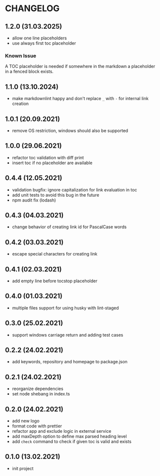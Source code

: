 # CHANGELOG

## 1.2.0 (31.03.2025)

- allow one line placeholders
- use always first toc placeholder

### Known Issue

A TOC placeholder is needed if somewhere in the markdown a placeholder in a fenced block exists.

## 1.1.0 (13.10.2024)

- make markdownlint happy and don't replace `_` with `-` for internal link creation

## 1.0.1 (20.09.2021)

- remove OS restriction, windows should also be supported

## 1.0.0 (29.06.2021)

- refactor toc validation with diff print
- insert toc if no placeholder are available

## 0.4.4 (12.05.2021)

- validation bugfix: ignore capitalization for link evaluation in toc
- add unit tests to avoid this bug in the future
- npm audit fix (lodash)

## 0.4.3 (04.03.2021)

- change behavior of creating link id for PascalCase words

## 0.4.2 (03.03.2021)

- escape special characters for creating link

## 0.4.1 (02.03.2021)

- add empty line before tocstop placeholder

## 0.4.0 (01.03.2021)

- multiple files support for using husky with lint-staged

## 0.3.0 (25.02.2021)

- support windows carriage return and adding test cases

## 0.2.2 (24.02.2021)

- add keywords, repository and homepage to package.json

## 0.2.1 (24.02.2021)

- reorganize dependencies
- set node shebang in index.ts

## 0.2.0 (24.02.2021)

- add new logo
- format code with prettier
- refactor app and exclude logic in external service
- add maxDepth option to define max parsed heading level
- add `check` command to check if given toc is valid and exists

## 0.1.0 (13.02.2021)

- init project
